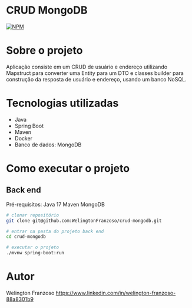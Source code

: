 # CRUD MongoDB
[![NPM](https://img.shields.io/npm/l/react)](https://github.com/WelingtonFranzoso/franzoso-agregador-de-investimentos/blob/main/LICENSE) 

# Sobre o projeto

Aplicação consiste em um CRUD de usuário e endereço utilizando Mapstruct para converter uma Entity para um DTO e classes builder para construção da resposta de usuário e endereço, usando um banco NoSQL.

# Tecnologias utilizadas
- Java
- Spring Boot
- Maven
- Docker
- Banco de dados: MongoDB

# Como executar o projeto

## Back end
Pré-requisitos: 
Java 17
Maven
MongoDB

```bash
# clonar repositório
git clone git@github.com:WelingtonFranzoso/crud-mongodb.git

# entrar na pasta do projeto back end
cd crud-mongodb

# executar o projeto
./mvnw spring-boot:run
```

# Autor

Welington Franzoso
https://www.linkedin.com/in/welington-franzoso-88a8301b9
